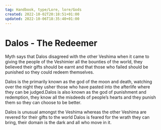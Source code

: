 ```yaml
---
tag: Handbook, type/Lore, lore/Gods
created: 2022-10-02T20:18:51+01:00
updated: 2022-10-06T18:35:40+01:00
---
```

# Dalos - The Redeemer

Myth says that Dalos disagreed with the other Veshima when it came to giving the people of the Veshimier all the bounties of the world, they believed their gifts should be earnt and that those who failed should be punished so they could redeem themselves.

Dalos is the primarily known as the god of the moon and death, watching over the night they usher those who have pasted into the afterlife where they can be judged.Dalos is also known as the god of punishment and redemption, they know all the misdeeds of people’s hearts and they punish them so they can choose to be better.

Dalos is unusual amongst the Veshima whereas the other Veshima are revered for their gifts to the world Dalos is feared for the wrath they can bring, their domain is the dark and all who move in it.